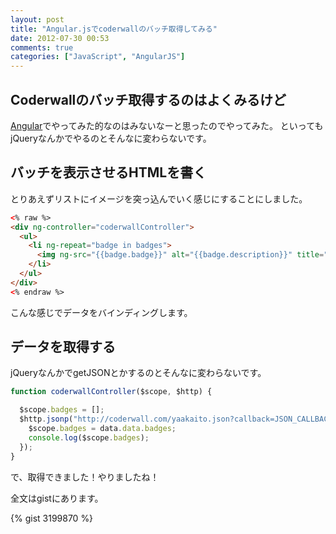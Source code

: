 ```yaml
---
layout: post
title: "Angular.jsでcoderwallのバッチ取得してみる"
date: 2012-07-30 00:53
comments: true
categories: ["JavaScript", "AngularJS"]
---
```


## Coderwallのバッチ取得するのはよくみるけど
[Angular](http://angularjs.org/)でやってみた的なのはみないなーと思ったのでやってみた。
といってもjQueryなんかでやるのとそんなに変わらないです。

## バッチを表示させるHTMLを書く
とりあえずリストにイメージを突っ込んでいく感じにすることにしました。
```html
<% raw %>
<div ng-controller="coderwallController">
  <ul>
    <li ng-repeat="badge in badges">
      <img ng-src="{{badge.badge}}" alt="{{badge.description}}" title="{{badge.name}}" />
    </li>
  </ul>
</div>
<% endraw %>
```
こんな感じでデータをバインディングします。

## データを取得する
jQueryなんかでgetJSONとかするのとそんなに変わらないです。
```javascript
function coderwallController($scope, $http) {

  $scope.badges = [];   
  $http.jsonp("http://coderwall.com/yaakaito.json?callback=JSON_CALLBACK").success(function(data,status,header,config){
    $scope.badges = data.data.badges;
    console.log($scope.badges);
  });
}
```
で、取得できました！やりましたね！


全文はgistにあります。

{% gist 3199870 %}
